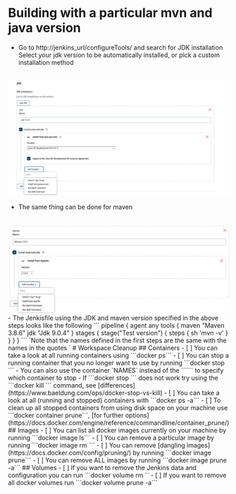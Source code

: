 # Building with a particular mvn and java version 
- Go to http://jenkins_url/configureTools/ and search for JDK installation 
  Select your jdk version to be automatically installed, or pick a custom installation method
<br>
<img src='Image1.png'>
<br>


- The same thing can be done for maven 
<br>
<img src ='Image2.png'>
<br>
- The Jenkisfile using the JDK and maven version specified in the above steps looks like the following
```
pipeline {
    agent any
    tools {
    maven "Maven 3.8.6"
    jdk "Jdk 9.0.4"
    }
    stages {
        stage("Test version") {
            steps {
                sh 'mvn -v' 
            }
        }
    }
}
```
`Note that the names defined in the first steps are the same with the names in the quotes `
# Workspace Cleanup
## Containers 
- [ ] You can take a look at all running containers using ```docker ps``` 
- [ ] You can stop a running container that you no longer want to use by running ```docker stop <CONTAINER_ID>```
  - You can also use the container `NAMES` instead of the ```<CONTAINER_ID>``` to specify which container to stop
  - If ```docker stop <CONTAINER_ID>``` does not work try using the ```docker kill <CONTAINER_ID>``` command, see [differences](https://www.baeldung.com/ops/docker-stop-vs-kill) 
- [ ] You can take a look at all (running and stopped) containers with ```docker ps -a``` 
- [ ] To clean up all stopped containers from using disk space on your machine use ```docker container prune```, [for further options](https://docs.docker.com/engine/reference/commandline/container_prune/)
## Images
- [ ] You can list all docker images currently on your machine by running ```docker image ls```
- [ ] You can remove a particular image by running ```docker image rm <REPOSITORY:TAG>```
- [ ] You can remove [dangling images](https://docs.docker.com/config/pruning/) by running ```docker image prune```
- [ ] You can remove ALL images by running ```docker image prune -a```
## Volumes
- [ ] If you want to remove the Jenkins data and configuration you can run ```docker volume rm <volume_name>``
- [ ] If you want to remove all docker volumes run ```docker volume prune -a```